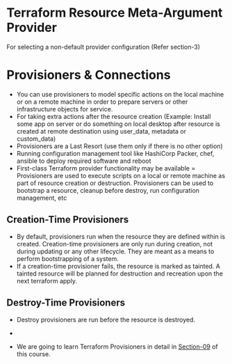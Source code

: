 # Terraform Resource Meta-Argument Provider
For selecting a non-default provider configuration (Refer section-3)

# Provisioners & Connections

- You can use provisioners to model specific actions on the local machine or on a remote machine in order to prepare servers or other infrastructure objects for service.
- For taking extra actions after the resource creation (Example: Install some app on server or do something on local desktop after resource is created at remote destination using user_data, metadata or custom_data)
- Provisioners are a Last Resort (use them only if there is no other option)
- Running configuration management tool like HashiCorp Packer, chef, ansible to deploy required software and reboot 
- First-class Terraform provider functionality may be available = Provisioners are used to execute scripts on a local or remote machine as part of resource creation or destruction. Provisioners can be used to bootstrap a resource, cleanup before destroy, run configuration management, etc

## Creation-Time Provisioners
- By default, provisioners run when the resource they are defined within is created. Creation-time provisioners are only run during creation, not during updating or any other lifecycle. They are meant as a means to perform bootstrapping of a system.
- If a creation-time provisioner fails, the resource is marked as tainted. A tainted resource will be planned for destruction and recreation upon the next terraform apply.

## Destroy-Time Provisioners
- Destroy provisioners are run before the resource is destroyed.
- 

-  We are going to learn Terraform Provisioners in detail in [Section-09](https://github.com/stacksimplify/hashicorp-certified-terraform-associate/tree/master/09-Terraform-Provisioners) of this course. 
